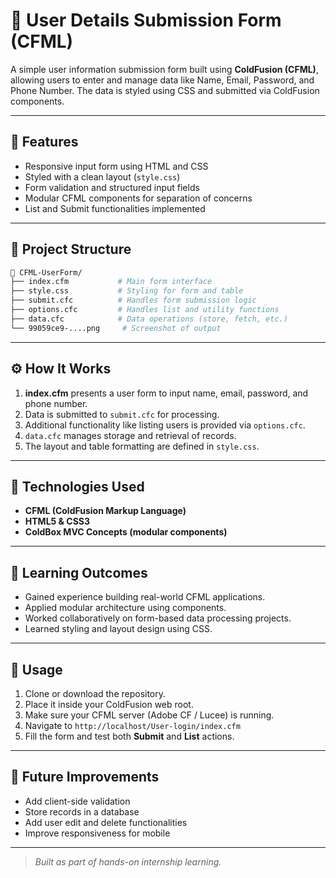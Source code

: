 # 📂 User Details Submission Form (CFML)

A simple user information submission form built using **ColdFusion (CFML)**, allowing users to enter and manage data like Name, Email, Password, and Phone Number. The data is styled using CSS and submitted via ColdFusion components.


---

## 🚀 Features

* Responsive input form using HTML and CSS
* Styled with a clean layout (`style.css`)
* Form validation and structured input fields
* Modular CFML components for separation of concerns
* List and Submit functionalities implemented

---

## 🧾 Project Structure

```bash
📁 CFML-UserForm/
├── index.cfm           # Main form interface
├── style.css           # Styling for form and table
├── submit.cfc          # Handles form submission logic
├── options.cfc         # Handles list and utility functions
├── data.cfc            # Data operations (store, fetch, etc.)
└── 99059ce9-....png     # Screenshot of output
```

---

## ⚙️ How It Works

1. **index.cfm** presents a user form to input name, email, password, and phone number.
2. Data is submitted to `submit.cfc` for processing.
3. Additional functionality like listing users is provided via `options.cfc`.
4. `data.cfc` manages storage and retrieval of records.
5. The layout and table formatting are defined in `style.css`.

---

## 📅 Technologies Used

* **CFML (ColdFusion Markup Language)**
* **HTML5 & CSS3**
* **ColdBox MVC Concepts (modular components)**

---

## 💼 Learning Outcomes

* Gained experience building real-world CFML applications.
* Applied modular architecture using components.
* Worked collaboratively on form-based data processing projects.
* Learned styling and layout design using CSS.

---

## 📖 Usage

1. Clone or download the repository.
2. Place it inside your ColdFusion web root.
3. Make sure your CFML server (Adobe CF / Lucee) is running.
4. Navigate to `http://localhost/User-login/index.cfm`
5. Fill the form and test both **Submit** and **List** actions.

---

## 🔧 Future Improvements

* Add client-side validation
* Store records in a database
* Add user edit and delete functionalities
* Improve responsiveness for mobile

---

> *Built as part of hands-on internship learning.*
